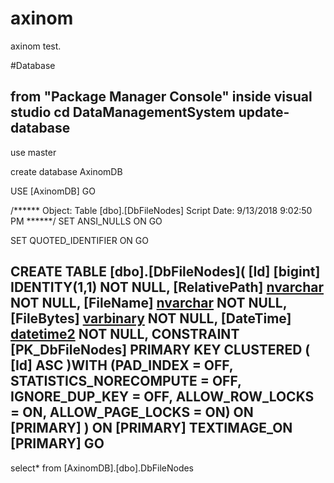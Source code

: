 # axinom
axinom test.





#Database

from "Package Manager Console" inside visual studio
cd DataManagementSystem
update-database
--------------------------------------------------------------------------------------------------------------------------------------------
use master

create database AxinomDB

USE [AxinomDB]
GO

/****** Object:  Table [dbo].[DbFileNodes]    Script Date: 9/13/2018 9:02:50 PM ******/
SET ANSI_NULLS ON
GO

SET QUOTED_IDENTIFIER ON
GO

CREATE TABLE [dbo].[DbFileNodes](
	[Id] [bigint] IDENTITY(1,1) NOT NULL,
	[RelativePath] [nvarchar](max) NOT NULL,
	[FileName] [nvarchar](max) NOT NULL,
	[FileBytes] [varbinary](max) NOT NULL,
	[DateTime] [datetime2](7) NOT NULL,
 CONSTRAINT [PK_DbFileNodes] PRIMARY KEY CLUSTERED 
(
	[Id] ASC
)WITH (PAD_INDEX = OFF, STATISTICS_NORECOMPUTE = OFF, IGNORE_DUP_KEY = OFF, ALLOW_ROW_LOCKS = ON, ALLOW_PAGE_LOCKS = ON) ON [PRIMARY]
) ON [PRIMARY] TEXTIMAGE_ON [PRIMARY]
GO
--------------------------------------------------------------------------------------------------------------------------------------------

select* from [AxinomDB].[dbo].DbFileNodes